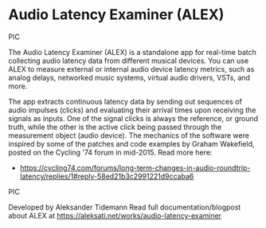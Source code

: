 # Audio Latency Examiner (ALEX)

PIC

The Audio Latency Examiner (ALEX) is a standalone app for real-time batch collecting audio latency data from different musical devices. You can use ALEX to measure external or internal audio device latency metrics, such as analog delays, networked music systems, virtual audio drivers, VSTs, and more.

The app extracts continuous latency data by sending out sequences of audio impulses (clicks) and evaluating their arrival times upon receiving the signals as inputs. One of the signal clicks is always the reference, or ground truth, while the other is the active click being passed through the measurement object (audio device). The mechanics of the software were inspired by some of the patches and code examples by Graham Wakefield, posted on the Cycling '74 forum in mid-2015. Read more here: 
- https://cycling74.com/forums/long-term-changes-in-audio-roundtrip-latency/replies/1#reply-58ed21b3c2991221d9ccaba6 

PIC

Developed by Aleksander Tidemann
Read full documentation/blogpost about ALEX at https://aleksati.net/works/audio-latency-examiner

